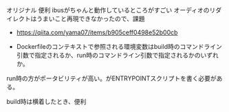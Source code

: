 オリジナル
便利
ibusがちゃんと動作しているところがすごい
オーディオのリダイレクトはうまいこと再現できなかったので、課題
- https://qiita.com/yama07/items/b905ceff0498e52b00cb


- Dockerfileのコンテキストで参照される環境変数はbuild時のコマンドライン引数で指定されるか、run時のコマンドライン引数で指定されるかのいずれか。

run時の方がポータビリティが高い。がENTRYPOINTスクリプトを書く必要がある。

build時は横着したとき、便利
